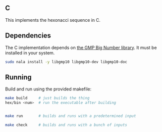 ## C

This implements the hexonacci sequence in C.

## Dependencies

The C implementation depends on [the GMP Big Number library](https://gmplib.org/).
It must be installed in your system.

```sh
sudo nala install -y libgmp10 libgmp10-dev libgmp10-doc
```

## Running

Build and run using the provided makefile:

```sh
make build     # just builds the thing
hex/bin <num>  # run the executable after building


make run       # builds and runs with a predetermined input

make check     # builds and runs with a bunch of inputs
```
